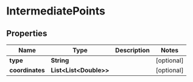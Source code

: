 

# IntermediatePoints


## Properties

Name | Type | Description | Notes
------------ | ------------- | ------------- | -------------
**type** | **String** |  |  [optional]
**coordinates** | **List&lt;List&lt;Double&gt;&gt;** |  |  [optional]



